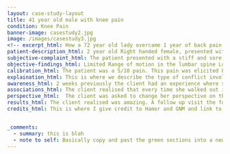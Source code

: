 ```yaml
---
layout: case-study-layout
title: 41 year old male with knee pain
condition: Knee Pain
banner-image: casestudy2.jpg
image: /images/casestudy3.jpg
<!-- excerpt_html: How a 72 year old lady overcame 1 year of back pain with GNM. -->
patient-description_html: 2 year old Right handed female, presented with shoulder pain 1 year in duration.Lorem ipsum dolor sit amet, consectetur adipisicing elit, sed do eiusmod tempor incididunt ut labore et dolore magna aliqua.
subjective-complaint_html: The patient presented with a stiff and sore low back. 1 year in duration. She described the following.
objective-findings_html: Limited Range of motion in the lumbar spine Lorem ipsum dolor sit amet, consectetur adipisicing elit.
calibration_html: The patient was a 5/10 pain. This pain was elicited by flexing forward from the hip.
explaination_html: This is where we describe the type of conflict involved with this particular condition; including what muscles it is acting on etc. Multiple areas in here. a link to the learning GNM site.
awareness_html: 2 weeks previously the client had an experience where she watched her granddaughter fall off the swing (her DHS) she immediately felt bad and felt like it was her fault.
associations_html: The client realised that every time she walked out into the garden where the swing set is her pain returned. She was asked to make the connection between her symptoms and the trigger.
perspective_html:  The client was asked to change her perspective on the whole situation. Lorem ipsum dolor sit amet.  
results_html: The client realised was amazing. A follow up visit the following week showed how she no longer was having any issues.
credits_html: This is where I give credit to Hamer and GNM and link to the website.


_comments:
  - summary: this is blah
  - note to self: Basically copy and past the green sections into a new .md file for each new case study and fill in the blanks.
---
```

